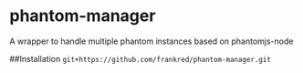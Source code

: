 # phantom-manager
A wrapper to handle multiple phantom instances based on phantomjs-node

##Installation
`git+https://github.com/frankred/phantom-manager.git`